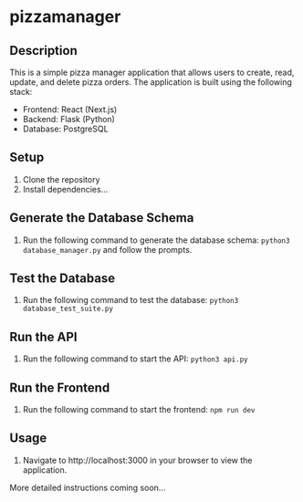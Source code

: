# pizzamanager

## Description
This is a simple pizza manager application that allows users to create, read, update, and delete pizza orders. The application is built using the following stack:
- Frontend: React (Next.js)
- Backend: Flask (Python)
- Database: PostgreSQL

## Setup
1. Clone the repository
2. Install dependencies...

## Generate the Database Schema
1. Run the following command to generate the database schema:
```python3 database_manager.py``` and follow the prompts.

## Test the Database
1. Run the following command to test the database:
```python3 database_test_suite.py```

## Run the API
1. Run the following command to start the API:
```python3 api.py```

## Run the Frontend
1. Run the following command to start the frontend:
```npm run dev```

## Usage
1. Navigate to http://localhost:3000 in your browser to view the application.

More detailed instructions coming soon...